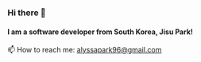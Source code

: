 ### Hi there 👋
#### I am a software developer from South Korea, Jisu Park!

 📫 How to reach me: alyssapark96@gmail.com


<!--
⚡ My first work with HTML, CSS and Javascript: https://kiwi.innolab.org <br>
**alyssa1996/alyssa1996** is a ✨ _special_ ✨ repository because its `README.md` (this file) appears on your GitHub profile.

Here are some ideas to get you started:

- 🔭 I’m currently working on ...
- 🌱 I’m currently learning ...
- 👯 I’m looking to collaborate on ...
- 🤔 I’m looking for help with ...
- 💬 Ask me about ...
- 📫 How to reach me: ...
- 😄 Pronouns: ...
- ⚡ Fun fact: ...
-->
